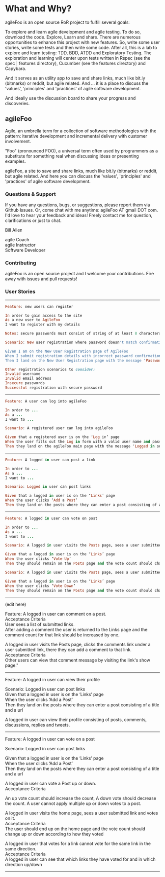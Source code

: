 # What and Why?   

agileFoo is an open source RoR project to fulfill several goals:   

To explore and learn agile development and agile testing. To do so, download the code. Explore, Learn and share. There are numerous opportunities to enhance this project with new features. So, write some user stories, write some tests and then write some code. After all, this is a lab to explore and learn testing: TDD, BDD, ATDD and Exploratory Testing. The exploration and learning will center upon tests written in Rspec (see the spec | features directory), Cucumber (see the features directory) and Capybara.   

And it serves as an utility app to save and share links, much like bit.ly (bitmarks) or reddit, but agile related. And ... it is a place to discuss the 'values', 'principles' and 'practices' of agile software development.

And ideally use the discussion board to share your progress and discoveries.

## agileFoo

Agile, an umbrella term for a collection of software methodologies with the pattern: iterative development and incremental delivery with customer involvement.

"Foo" (pronounced FOO), a universal term often used by programmers as a substitute for something real when discussing ideas or presenting examples. 

agileFoo, a site to save and share links, much like bit.ly (bitmarks) or reddit, but agile related. And here you can discuss the 'values', 'principles' and 'practices' of agile software development.   

### Questions & Support

If you have any questions, bugs, or suggestions, please report them via Github Issues. Or, come chat with me anytime: agileFoo AT gmail DOT com. I'd love to hear your feedback and ideas! Freely contact me for question, clarifications or just to chat.   

Bill Allen   

agile Coach   
agile Instructor   
Software Developer   

### Contributing

agileFoo is an open source project and I welcome your contributions. Fire away with issues and pull requests!

### User Stories   

- - -

```ruby
Feature: new users can register   

In order to gain access to the site   
As a new user to AgileFoo    
I want to register with my details   

Notes: secure passwords must consist of string of at least 8 characters with at least one letter, one number and one symbol   

Scenario: New user registration where password doesn't match confirmation password   

Given I am on the New User Registration page of AgileFoo   
When I submit registration details with incorrect password confirmation   
Then I land on the New User Registration page with the message 'Password doesn't match confirmation'   

Other registration scenarios to consider:  
Invalid username  
Invalid email address   
Insecure passwords  
Successful registration with secure password  
```

- - -

```ruby
Feature: A user can log into agileFoo 

In order to ...   
As a ...    
I want to ...

Scenario: A registered user can log into agileFoo  

Given that a registered user is on the ‘Log in’ page  
When the user fills out the Log in form with a valid user name and password and clicks on ‘Log in’   
Then they land on the agileFoo main page with the message ‘Logged in successfully.’  
```

- - -

```ruby
Feature: A logged in user can post a link   

In order to ...   
As a ...    
I want to ...

Scenario: Logged in user can post links   

Given that a logged in user is on the ‘Links’ page  
When the user clicks ‘Add a Post’    
Then they land on the posts where they can enter a post consisting of a title and a url  
```

- - -

```ruby
Feature: A logged in user can vote on post   

In order to ...   
As a ...    
I want to ...

Scenario: A logged in user visits the Posts page, sees a user submitted link and votes up on it.  

Given that a logged in user is on the ‘Links’ page  
When the user clicks ‘Vote Up’    
Then they should remain on the Posts page and the vote count should change up    

Scenario: A logged in user visits the Posts page, sees a user submitted link and votes down on it.  

Given that a logged in user is on the ‘Links’ page  
When the user clicks ‘Vote Down’    
Then they should remain on the Posts page and the vote count should change down    
```

- - -
(edit here)   

Feature: A logged in user can comment on a post.  
Acceptance Criteria  
User sees a list of submitted links.  
After adding a comment the user is returned to the Links page and the comment count for that link should be increased by one.   

A logged in user visits the Posts page, clicks the comments link under a user submitted link, there they can add a comment to that link.   
Acceptance Criteria  
Other users can view that comment message by visiting the link's show page."  
- - -

Feature: A logged in user can view their profile   

Scenario: Logged in user can post links   
Given that a logged in user is on the ‘Links’ page  
When the user clicks ‘Add a Post’    
Then they land on the posts where they can enter a post consisting of a title and a url  

A logged in user can view their profile consisting of posts, comments, discussions, replies and tweets.  
- - -

Feature: A logged in user can vote on a post   

Scenario: Logged in user can post links   

Given that a logged in user is on the ‘Links’ page  
When the user clicks ‘Add a Post’    
Then they land on the posts where they can enter a post consisting of a title and a url  

A logged in user can vote a Post up or down.  
Acceptance Criteria  

An up vote count should increase the count, A down vote should decrease the count. A user cannot apply multiple up or down votes to a post.   

A logged in user visits the home page, sees a user submitted link and votes on it.  
Acceptance Criteria  
The user should end up on the home page and the vote count should change up or down according to how they voted   

A logged in user that votes for a link cannot vote for the same link in the same direction.   
Acceptance Criteria  
A logged in user can see that which links they have voted for and in which direction up/down   

- - -


